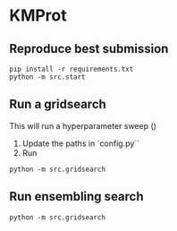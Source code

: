# KMProt

## Reproduce best submission

```
pip install -r requirements.txt
python -m src.start
````

## Run a gridsearch

This will run a hyperparameter sweep ()

1) Update the paths in `config.py``
2) Run
```
python -m src.gridsearch
```

## Run ensembling search
```
python -m src.gridsearch
```